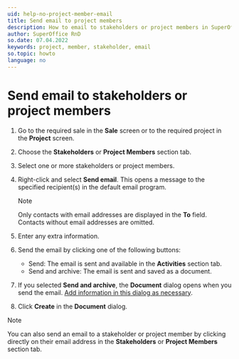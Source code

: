 ```yaml
---
uid: help-no-project-member-email
title: Send email to project members
description: How to email to stakeholders or project members in SuperOffice
author: SuperOffice RnD
so.date: 07.04.2022
keywords: project, member, stakeholder, email
so.topic: howto
language: no
---
```


# Send email to stakeholders or project members

1. Go to the required sale in the **Sale** screen or to the required project in the **Project** screen.

2. Choose the **Stakeholders** or **Project Members** section tab.

3. Select one or more stakeholders or project members.

4. Right-click and select **Send email**. This opens a message to the specified recipient(s) in the default email program.

    > [!NOTE]
    > Only contacts with email addresses are displayed in the **To** field. Contacts without email addresses are omitted.

5. Enter any extra information.

6. Send the email by clicking one of the following buttons:
    * Send: The email is sent and available in the **Activities** section tab.
    * Send and archive: The email is sent and saved as a document.

7. If you selected **Send and archive**, the **Document** dialog opens when you send the email. [Add information in this dialog as necessary][1].

8. Click **Create** in the **Document** dialog.

> [!NOTE]
> You can also send an email to a stakeholder or project member by clicking directly on their email address in the **Stakeholders** or **Project Members** section tab.

<!-- Referenced links -->
[1]: ../../../document/learn/screen/index.md

<!-- Referenced images -->

